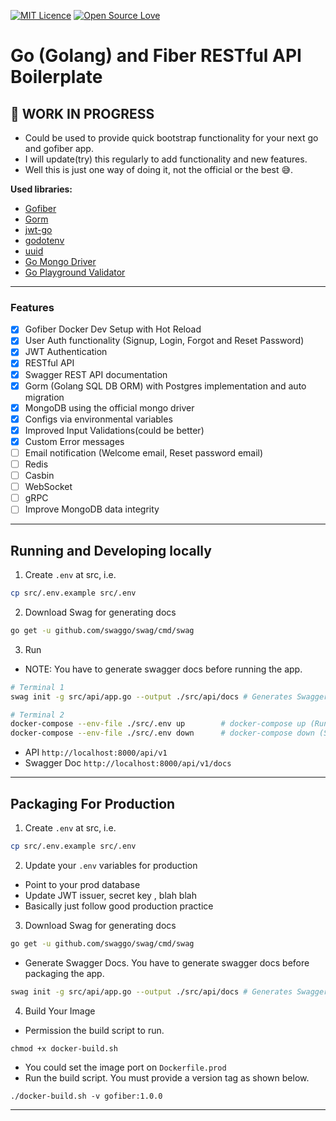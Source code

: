 [![MIT Licence](https://badges.frapsoft.com/os/mit/mit.png?v=103)](https://opensource.org/licenses/mit-license.php)
[![Open Source Love](https://badges.frapsoft.com/os/v1/open-source.svg?v=103)](https://github.com/ellerbrock/open-source-badges/)

# Go (Golang) and Fiber RESTful API Boilerplate

## 🚧 WORK IN PROGRESS

- Could be used to provide quick bootstrap functionality for your next go and gofiber app.
- I will update(try) this regularly to add functionality and new features.
- Well this is just one way of doing it, not the official or the best 😅.

**Used libraries:**

- [Gofiber](https://gofiber.io/)
- [Gorm](https://gorm.io/)
- [jwt-go](https://github.com/form3tech-oss/jwt-go)
- [godotenv](https://pkg.go.dev/github.com/joho/godotenv?tab=doc)
- [uuid](https://github.com/google/uuid)
- [Go Mongo Driver](https://go.mongodb.org/mongo-driver)
- [Go Playground Validator](https://github.com/go-playground/validator)

---

### Features

- [x] Gofiber Docker Dev Setup with Hot Reload
- [x] User Auth functionality (Signup, Login, Forgot and Reset Password)
- [x] JWT Authentication
- [x] RESTful API
- [x] Swagger REST API documentation
- [x] Gorm (Golang SQL DB ORM) with Postgres implementation and auto migration
- [x] MongoDB using the official mongo driver
- [x] Configs via environmental variables
- [x] Improved Input Validations(could be better)
- [x] Custom Error messages
- [ ] Email notification (Welcome email, Reset password email)
- [ ] Redis
- [ ] Casbin
- [ ] WebSocket
- [ ] gRPC
- [ ] Improve MongoDB data integrity

---

## Running and Developing locally

1. Create `.env` at src, i.e.

```sh
cp src/.env.example src/.env
```

2. Download Swag for generating docs

```sh
go get -u github.com/swaggo/swag/cmd/swag
```

3. Run

- NOTE: You have to generate swagger docs before running the app.

```sh
# Terminal 1
swag init -g src/api/app.go --output ./src/api/docs # Generates Swagger

# Terminal 2
docker-compose --env-file ./src/.env up        # docker-compose up (Run App With AutoReload)
docker-compose --env-file ./src/.env down      # docker-compose down (Shutdown App)
```

- API `http://localhost:8000/api/v1`
- Swagger Doc `http://localhost:8000/api/v1/docs`

---

## Packaging For Production

1. Create `.env` at src, i.e.

```sh
cp src/.env.example src/.env
```

2. Update your `.env` variables for production

- Point to your prod database
- Update JWT issuer, secret key , blah blah
- Basically just follow good production practice

3. Download Swag for generating docs

```sh
go get -u github.com/swaggo/swag/cmd/swag
```

- Generate Swagger Docs. You have to generate swagger docs before packaging the app.

```sh
swag init -g src/api/app.go --output ./src/api/docs # Generates Swagger
```

4. Build Your Image

- Permission the build script to run.

```
chmod +x docker-build.sh
```

- You could set the image port on `Dockerfile.prod`
- Run the build script. You must provide a version tag as shown below.

```
./docker-build.sh -v gofiber:1.0.0
```

---